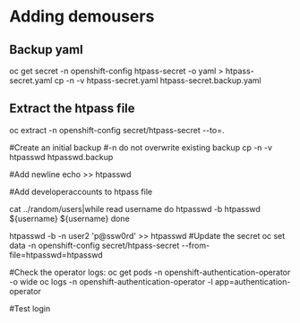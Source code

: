 # Adding demousers

## Backup yaml

oc get secret -n openshift-config htpass-secret -o yaml > htpass-secret.yaml
cp -n -v htpass-secret.yaml htpass-secret.backup.yaml

## Extract the htpass file

oc extract -n openshift-config secret/htpass-secret --to=.

#Create an initial backup
#-n do not overwrite existing backup
cp -n -v htpasswd htpasswd.backup

#Add newline
echo >> htpasswd

#Add developeraccounts to htpass file

cat ../random/users|while read username
do
  htpasswd -b htpasswd ${username} ${username}
done

htpasswd -b -n user2 'p@ssw0rd' >> htpasswd
#Update the secret
oc set data -n openshift-config secret/htpass-secret --from-file=htpasswd=htpasswd

#Check the operator logs:
oc get pods -n openshift-authentication-operator -o wide
oc logs -n openshift-authentication-operator -l app=authentication-operator

#Test login
